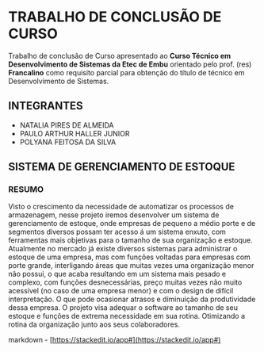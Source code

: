 # TRABALHO DE CONCLUSÃO DE CURSO
Trabalho de conclusão de Curso apresentado ao **Curso Técnico em Desenvolvimento de Sistemas da Etec de Embu** orientado pelo prof. (res) **Francalino** como requisito parcial para obtenção do título de técnico em Desenvolvimento de Sistemas.


## INTEGRANTES
- NATALIA PIRES DE ALMEIDA
- PAULO ARTHUR HALLER JUNIOR
- POLYANA FEITOSA DA SILVA


## SISTEMA DE GERENCIAMENTO DE ESTOQUE
### RESUMO

Visto o crescimento da necessidade de automatizar os processos de        armazenagem, nesse projeto iremos desenvolver um sistema de             gerenciamento de estoque, onde empresas de pequeno a médio porte e de    segmentos diversos possam ter acesso á um sistema enxuto, com            ferramentas mais objetivas para o tamanho de sua organização e           estoque. Atualmente no mercado já existe diversos sistemas para          administrar o estoque de uma empresa, mas com funções voltadas para      empresas com porte grande, interligando áreas que muitas vezes uma       organização menor não possui, o que acaba resultando em um sistema       mais pesado e complexo, com funções desnecessárias, preço muitas         vezes não muito acessível (no caso de uma empresa menor) e com o         design de difícil interpretação. O que pode ocasionar atrasos e          diminuição da produtividade dessa empresa. O projeto visa adequar o      software ao tamanho de seu estoque e funções de extrema necessidade      em sua rotina. Otimizando a rotina da organização junto aos seus         colaboradores.


markdown - [https://stackedit.io/app#](https://stackedit.io/app#)
